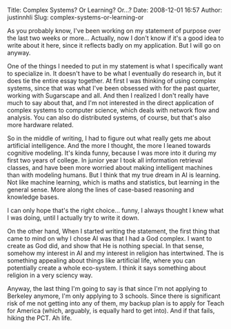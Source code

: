 Title: Complex Systems? Or Learning? Or...?
Date: 2008-12-01 16:57
Author: justinnhli
Slug: complex-systems-or-learning-or

As you probably know, I've been working on my statement of purpose over
the last two weeks or more... Actually, now I don't know if it's a good
idea to write about it here, since it reflects badly on my application.
But I will go on anyway.

One of the things I needed to put in my statement is what I specifically
want to specialize in. It doesn't have to be what I eventually do
research in, but it does tie the entire essay together. At first I was
thinking of using complex systems, since that was what I've been
obsessed with for the past quarter, working with Sugarscape and all. And
then I realized I don't really have much to say about that, and I'm not
interested in the direct application of complex systems to computer
science, which deals with network flow and analysis. You can also do
distributed systems, of course, but that's also more hardware related.

So in the middle of writing, I had to figure out what really gets me
about artificial intelligence. And the more I thought, the more I leaned
towards cognitive modeling. It's kinda funny, because I was more into it
during my first two years of college. In junior year I took all
information retrieval classes, and have been more worried about making
intelligent machines than with modeling humans. But I think that my true
dream in AI is learning. Not like machine learning, which is maths and
statistics, but learning in the general sense. More along the lines of
case-based reasoning and knowledge bases.

I can only hope that's the right choice... funny, I always thought I
knew what I was doing, until I actually try to write it down.

On the other hand, When I started writing the statement, the first thing
that came to mind on why I chose AI was that I had a God complex. I want
to create as God did, and show that He is nothing special. In that
sense, somehow my interest in AI and my interest in religion has
intertwined. The is something appealing about things like artificial
life, where you can potentially create a whole eco-system. I think it
says something about religion in a very sciency way.

Anyway, the last thing I'm going to say is that since I'm not applying
to Berkeley anymore, I'm only applying to 3 schools. Since there is
significant risk of me not getting into any of them, my backup plan is
to apply for Teach for America (which, arguably, is equally hard to get
into). And if that fails, hiking the PCT. Ah life.

